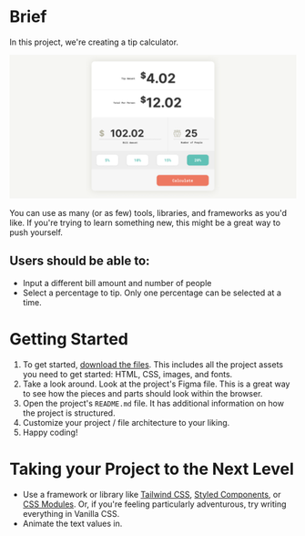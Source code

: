 # **Brief**

In this project, we're creating a tip calculator.

<img src="./DAY-7-COVER.png">

You can use as many (or as few) tools, libraries, and frameworks as you'd like. If you're trying to learn something new, this might be a great way to push yourself.

## **Users should be able to:**

- Input a different bill amount and number of people
- Select a percentage to tip. Only one percentage can be selected at a time.

# **Getting Started**

1. To get started, [download the files](./STARTER-FILES/). This includes all the project assets you need to get started: HTML, CSS, images, and fonts.
2. Take a look around. Look at the project's Figma file. This is a great way to see how the pieces and parts should look within the browser.
3. Open the project's `README.md` file. It has additional information on how the project is structured.
4. Customize your project / file architecture to your liking.
5. Happy coding!

# Taking your Project to the Next Level

- Use a framework or library like [Tailwind CSS](https://tailwindcss.com/), [Styled Components](https://styled-components.com/), or [CSS Modules](https://github.com/css-modules/css-modules). Or, if you're feeling particularly adventurous, try writing everything in Vanilla CSS.
- Animate the text values in.
